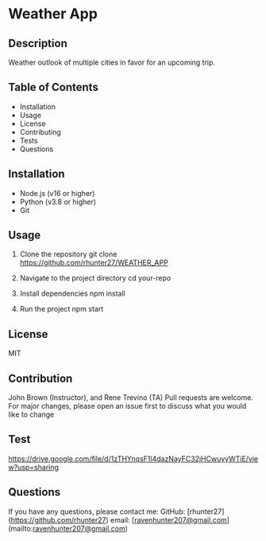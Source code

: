 # Weather App


## Description

Weather outlook of multiple cities in favor for an upcoming trip.


## Table of Contents

* Installation
* Usage
* License
* Contributing
* Tests
* Questions

## Installation

* Node.js (v16 or higher)
* Python (v3.8 or higher)
* Git

## Usage

1. Clone the repository git clone https://github.com/rhunter27/WEATHER_APP

2. Navigate to the project directory cd your-repo

3. Install dependencies npm install

4. Run the project npm start


## License

MIT


## Contribution

John Brown (Instructor), and Rene Trevino (TA) Pull requests are welcome. For major changes, please open an issue first to discuss what you would like to change


## Test

https://drive.google.com/file/d/1zTHYnqsF1l4dazNayFC32jHCwuyyWTiE/view?usp=sharing

## Questions

If you have any questions, please contact me: GitHub: [rhunter27] (https://github.com/rhunter27) email: [ravenhunter207@gmail.com] (mailto:ravenhunter207@gmail.com)
